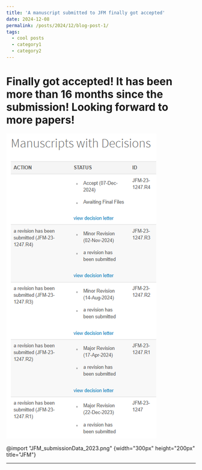 ```yaml
---
title: 'A manuscript submitted to JFM finally got accepted'
date: 2024-12-08
permalink: /posts/2024/12/blog-post-1/
tags:
  - cool posts
  - category1
  - category2
---
```


Finally got accepted! It has been more than 16 months since the submission! Looking forward to more papers!
======

![image info](/_posts/JFM_submissionData_2023.png)

@import "JFM_submissionData_2023.png" {width="300px" height="200px" title="JFM"}

------

